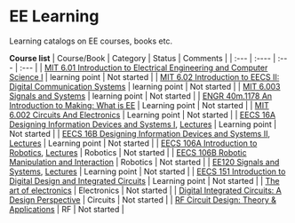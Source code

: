 # EE Learning
Learning catalogs on EE courses, books etc.

**Course list**
| Course/Book      | Category | Status     |    Comments        |
| :---        | :----          | :---       |   :---            |
| [MIT 6.01 Introduction to Electrical Engineering and Computer Science I](https://ocw.mit.edu/courses/6-01sc-introduction-to-electrical-engineering-and-computer-science-i-spring-2011/)	|	learning point	|	Not started	|
| [MIT 6.02 Introduction to EECS II: Digital Communication Systems](https://ocw.mit.edu/courses/6-02-introduction-to-eecs-ii-digital-communication-systems-fall-2012/)	|	learning point	|	Not started	|
| [MIT 6.003 Signals and Systems](https://ocw.mit.edu/courses/6-003-signals-and-systems-fall-2011/)	|	learning point	|	Not started	|
| [ENGR 40m.1178 An Introduction to Making: What is EE](https://web.stanford.edu/class/archive/engr/engr40m.1178/index.html)      | Learning point | Not started     |
| [MIT 6.002 Circuits And Electronics](https://ocw.mit.edu/courses/6-002-circuits-and-electronics-spring-2007/)      | Learning point | Not started     |
| [EECS 16A Designing Information Devices and Systems I](https://inst.eecs.berkeley.edu/~ee16a/fa22/), [Lectures](https://www.youtube.com/playlist?list=PLsNggES3qC0wGSzVXhket0O_0K7JF0TQp)      | Learning point | Not started     |
| [EECS 16B Designing Information Devices and Systems II](https://inst.eecs.berkeley.edu/~ee16b/fa20/), [Lectures](https://www.bilibili.com/video/BV1PM4y1M7mV/?spm_id_from=333.337.search-card.all.click&vd_source=928e971e8c767e85639b26fb406d36ca)      | Learning point | Not started     |
| [EECS 106A Introduction to Robotics](https://ucb-ee106.github.io/106a-fa20site/), [Lectures](https://www.bilibili.com/video/BV1jh411B7Re/?vd_source=928e971e8c767e85639b26fb406d36ca)      | Robotics | Not started     |
| [EECS 106B Robotic Manipulation and Interaction](https://ucb-ee106.github.io/106b-sp23site/)      | Robotics | Not started     |
| [EE120 Signals and Systems](https://inst.eecs.berkeley.edu/~ee120/fa19/), [Lectures](https://www.bilibili.com/video/BV1k341187vL/?p=1&vd_source=928e971e8c767e85639b26fb406d36ca)      | Learning point | Not started     |
| [EECS 151 Introduction to Digital Design and Integrated Circuits](https://www.eecs151.org/)      | Learning point | Not started     |
| [The art of electronics](https://artofelectronics.net/)	|	Electronics	|	Not started	|
| [Digital Integrated Circuits: A Design Perspective](https://www.amazon.com/Digital-Integrated-Circuits-2nd-Rabaey/dp/0130909963)	|	Circuits	|	Not started	|
| [RF Circuit Design: Theory & Applications](https://www.amazon.com/RF-Circuit-Design-Theory-Applications/dp/0131471376)	|	RF	|	Not started	|


